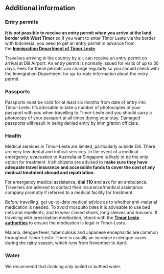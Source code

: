 ## Additional information

### **Entry permits**

**It is not possible to receive an entry permit when you arrive at the land border** **with West Timor** so if you want to enter Timor Leste via the border with Indonesia, you need to get an entry permit in advance from the [**Immigration Department of Timor Leste**](http://migracao.gov.tl/?page_id=32).

Travellers arriving in the country by air, can receive an entry permit on arrival at Dili Airport. An entry permit is normally issued for visits of up to 30 days. Fees for these permits can change regularly so you should check with the Immigration Department for up-to-date information about the entry permit.

### **Passports**

Passports must be valid for at least six months from date of entry into Timor-Leste. It’s advisable to take a number of photocopies of your passport with you when travelling to Timor-Leste and you should carry a photocopy of your passport at all times during your stay. Damaged passports will result in being denied entry by immigration officials.

### **Health**

Medical services in Timor-Leste are limited, particularly outside Dili. There are very few dental and optical services. In the event of a medical emergency, evacuation to Australia or Singapore is likely to be the only option for treatment. Irish citizens are advised to **make sure they have adequate travel insurance and accessible funds to cover the cost of any medical treatment abroad and repatriation.**

For emergency medical assistance, **dial 110** and ask for an ambulance. Travellers are advised to contact their insurance/medical assistance company promptly if referred to a medical facility for treatment.

Before travelling, get up-to-date medical advice as to whether anti-malarial medication is needed. To avoid mosquito bites it is advisable to use bed nets and repellents, and to wear closed shoes, long sleeves and trousers. If traveling with prescription medication, check with the [**Timor Leste authorities**](http://timor-leste.gov.tl/?lang=en) to ensure the medication is legal in Timor-Leste.

Malaria, dengue fever, tuberculosis and Japanese encephalitis are common throughout Timor-Leste. There is usually an increase in dengue cases during the rainy season, which runs from November to April.

### **Water**

We recommend that drinking only boiled or bottled water.